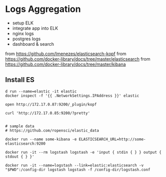 # Logs Aggregation


* setup ELK 
* integrate app into ELK
* nginx logs
* postgres logs
* dashboard & search


from https://github.com/lmenezes/elasticsearch-kopf
from https://github.com/docker-library/docs/tree/master/elasticsearch
from https://github.com/docker-library/docs/tree/master/kibana



## Install ES


```
d run --name=elastic -it elastic
docker inspect -f '{{ .NetworkSettings.IPAddress }}' elastic

open http://172.17.0.87:9200/_plugin/kopf

curl 'http://172.17.0.85:9200/?pretty'


# sample data
# https://github.com/ropensci/elastic_data

docker run --name some-kibana -e ELASTICSEARCH_URL=http://some-elasticsearch:9200 

docker run -it --rm logstash logstash -e 'input { stdin { } } output { stdout { } }'

docker run -it --name=logstash --link=elastic:elasticsearch -v "$PWD":/config-dir logstash logstash -f /config-dir/logstash.conf

```
